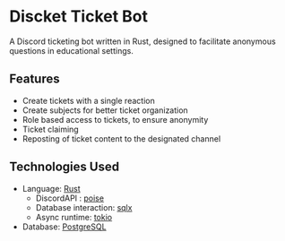 # Discket Ticket Bot

A Discord ticketing bot written in Rust, designed to facilitate anonymous questions in educational settings.

## Features

- Create tickets with a single reaction
- Create subjects for better ticket organization
- Role based access to tickets, to ensure anonymity
- Ticket claiming
- Reposting of ticket content to the designated channel

## Technologies Used

- Language: [Rust](https://www.rust-lang.org/)
    - DiscordAPI : [poise](https://github.com/serenity-rs/poise)
    - Database interaction: [sqlx](https://github.com/launchbadge/sqlx)
    - Async runtime: [tokio](https://github.com/tokio-rs/tokio)
- Database: [PostgreSQL](https://www.postgresql.org/)
